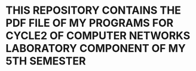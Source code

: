 # THIS REPOSITORY CONTAINS THE PDF FILE OF MY PROGRAMS FOR CYCLE2 OF COMPUTER NETWORKS LABORATORY COMPONENT OF MY 5TH SEMESTER
